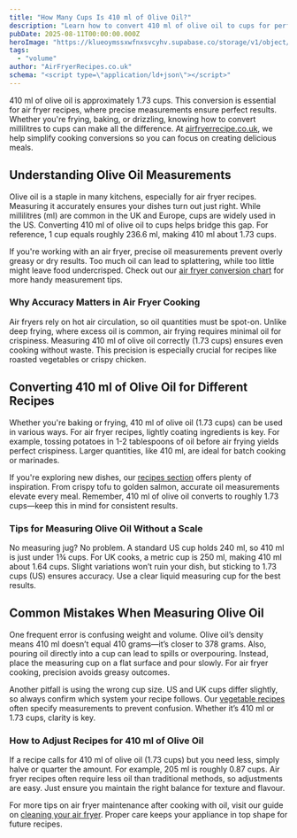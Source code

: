 ```yaml
---
title: "How Many Cups Is 410 ml of Olive Oil?"
description: "Learn how to convert 410 ml of olive oil to cups for perfect air fryer recipes. Get accurate measurements and cooking tips in seconds!"
pubDate: 2025-08-11T00:00:00.000Z
heroImage: "https://klueoymssxwfnxsvcyhv.supabase.co/storage/v1/object/public/md/how-many-cups-is-410-ml-of-olive-oil-d8e16e33.webp"
tags:
  - "volume"
author: "AirFryerRecipes.co.uk"
schema: "<script type=\"application/ld+json\"></script>"
---
```


<p>410 ml of olive oil is approximately 1.73 cups. This conversion is essential for air fryer recipes, where precise measurements ensure perfect results. Whether you're frying, baking, or drizzling, knowing how to convert millilitres to cups can make all the difference. At <a href=https://www.airfryerrecipe.co.uk>airfryerrecipe.co.uk</a>, we help simplify cooking conversions so you can focus on creating delicious meals.</p>  

<h2>Understanding Olive Oil Measurements</h2>  
<p>Olive oil is a staple in many kitchens, especially for air fryer recipes. Measuring it accurately ensures your dishes turn out just right. While millilitres (ml) are common in the UK and Europe, cups are widely used in the US. Converting 410 ml of olive oil to cups helps bridge this gap. For reference, 1 cup equals roughly 236.6 ml, making 410 ml about 1.73 cups.</p>  

<p>If you're working with an air fryer, precise oil measurements prevent overly greasy or dry results. Too much oil can lead to splattering, while too little might leave food undercrisped. Check out our <a href=https://www.airfryerrecipe.co.uk/air-fryer-conversion-chart>air fryer conversion chart</a> for more handy measurement tips.</p>  

<h3>Why Accuracy Matters in Air Fryer Cooking</h3>  
<p>Air fryers rely on hot air circulation, so oil quantities must be spot-on. Unlike deep frying, where excess oil is common, air frying requires minimal oil for crispiness. Measuring 410 ml of olive oil correctly (1.73 cups) ensures even cooking without waste. This precision is especially crucial for recipes like roasted vegetables or crispy chicken.</p>  

<h2>Converting 410 ml of Olive Oil for Different Recipes</h2>  
<p>Whether you're baking or frying, 410 ml of olive oil (1.73 cups) can be used in various ways. For air fryer recipes, lightly coating ingredients is key. For example, tossing potatoes in 1-2 tablespoons of oil before air frying yields perfect crispiness. Larger quantities, like 410 ml, are ideal for batch cooking or marinades.</p>  

<p>If you're exploring new dishes, our <a href=https://www.airfryerrecipe.co.uk/recipes>recipes section</a> offers plenty of inspiration. From crispy tofu to golden salmon, accurate oil measurements elevate every meal. Remember, 410 ml of olive oil converts to roughly 1.73 cups—keep this in mind for consistent results.</p>  

<h3>Tips for Measuring Olive Oil Without a Scale</h3>  
<p>No measuring jug? No problem. A standard US cup holds 240 ml, so 410 ml is just under 1¾ cups. For UK cooks, a metric cup is 250 ml, making 410 ml about 1.64 cups. Slight variations won’t ruin your dish, but sticking to 1.73 cups (US) ensures accuracy. Use a clear liquid measuring cup for the best results.</p>  

<h2>Common Mistakes When Measuring Olive Oil</h2>  
<p>One frequent error is confusing weight and volume. Olive oil’s density means 410 ml doesn’t equal 410 grams—it’s closer to 378 grams. Also, pouring oil directly into a cup can lead to spills or overpouring. Instead, place the measuring cup on a flat surface and pour slowly. For air fryer cooking, precision avoids greasy outcomes.</p>  

<p>Another pitfall is using the wrong cup size. US and UK cups differ slightly, so always confirm which system your recipe follows. Our <a href=https://www.airfryerrecipe.co.uk/recipe-category/vegetables>vegetable recipes</a> often specify measurements to prevent confusion. Whether it’s 410 ml or 1.73 cups, clarity is key.</p>  

<h3>How to Adjust Recipes for 410 ml of Olive Oil</h3>  
<p>If a recipe calls for 410 ml of olive oil (1.73 cups) but you need less, simply halve or quarter the amount. For example, 205 ml is roughly 0.87 cups. Air fryer recipes often require less oil than traditional methods, so adjustments are easy. Just ensure you maintain the right balance for texture and flavour.</p>  

<p>For more tips on air fryer maintenance after cooking with oil, visit our guide on <a href=https://www.airfryerrecipe.co.uk/air-fryer-cleaner>cleaning your air fryer</a>. Proper care keeps your appliance in top shape for future recipes.</p>